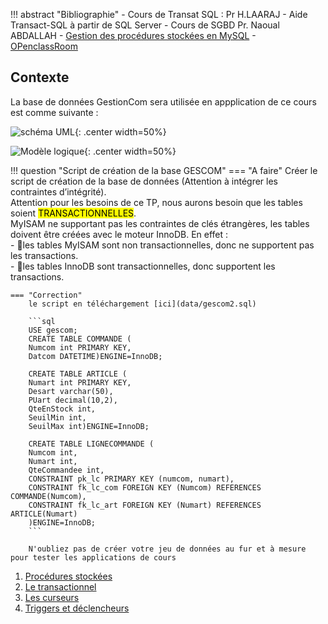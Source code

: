 !!! abstract "Bibliographie"
    - Cours de Transat SQL : Pr H.LAARAJ
    - Aide Transact-SQL à partir de SQL Server
    - Cours de SGBD Pr. Naoual ABDALLAH
    - [Gestion des procédures stockées en MySQL](https://www.delftstack.com/fr/howto/mysql/mysql-declare-variable/=)
    - [OPenclassRoom](https://openclassrooms.com/fr/courses/1959476-administrez-vos-bases-de-donnees-avec-mysql/1972254-structurez-vos-instructions)

## Contexte

La base de données GestionCom  sera utilisée en appplication de ce cours est comme suivante :

 ![schéma UML](5.1_Procedures_stockees/data/gescom_UML.jpg){: .center width=50%}

 ![Modèle logique](5.1_Procedures_stockees/data/gescom_MLD.jpg){: .center width=50%}


!!! question "Script de création de la base GESCOM"
    === "A faire"
        Créer le script de création de la base de données (Attention à intégrer les contraintes d’intégrité).<br />
        Attention pour les besoins de ce TP, nous aurons besoin que les tables soient <mark>TRANSACTIONNELLES</mark>.<br /> 
        MyISAM ne supportant pas les contraintes de clés étrangères, les tables doivent être créées avec le moteur InnoDB. En effet :<br />
        - 	📌les tables MyISAM sont non transactionnelles, donc ne supportent pas les transactions.<br />
        - 	📌les tables InnoDB sont transactionnelles, donc supportent les transactions.<br />

    === "Correction"
        le script en téléchargement [ici](data/gescom2.sql)

        ```sql
        USE gescom;
        CREATE TABLE COMMANDE (
        Numcom int PRIMARY KEY,
        Datcom DATETIME)ENGINE=InnoDB;

        CREATE TABLE ARTICLE (
        Numart int PRIMARY KEY,
        Desart varchar(50),
        PUart decimal(10,2),
        QteEnStock int,
        SeuilMin int,
        SeuilMax int)ENGINE=InnoDB;

        CREATE TABLE LIGNECOMMANDE (
        Numcom int,
        Numart int,
        QteCommandee int,
        CONSTRAINT pk_lc PRIMARY KEY (numcom, numart),
        CONSTRAINT fk_lc_com FOREIGN KEY (Numcom) REFERENCES COMMANDE(Numcom),
        CONSTRAINT fk_lc_art FOREIGN KEY (Numart) REFERENCES ARTICLE(Numart)
        )ENGINE=InnoDB;
        ```

        N'oubliez pas de créer votre jeu de données au fur et à mesure pour tester les applications de cours

1. [Procédures stockées](../5.1_Procedures_stockees/cours/) 
2. [Le transactionnel](../5.2_Transactions/cours/) 
3. [Les curseurs](../5.3_curseurs/cours/) 
4. [Triggers et déclencheurs](../5.4_Triggers_declencheurs/cours/) 

